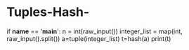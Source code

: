 # Tuples-Hash-
if __name__ == '__main__':
    n = int(raw_input())
    integer_list = map(int, raw_input().split())
    a=tuple(integer_list)
    t=hash(a)
    print(t)
